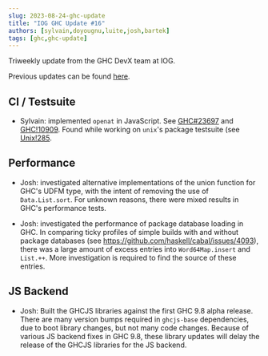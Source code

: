 ```yaml
---
slug: 2023-08-24-ghc-update
title: "IOG GHC Update #16"
authors: [sylvain,doyougnu,luite,josh,bartek]
tags: [ghc,ghc-update]
---
```


Triweekly update from the GHC DevX team at IOG.

<!-- truncate -->

Previous updates can be found [here](https://engineering.iog.io/tags/ghc-update).

## CI / Testsuite

- Sylvain: implemented `openat` in JavaScript. See
  [GHC#23697](https://gitlab.haskell.org/ghc/ghc/-/issues/23697) and
  [GHC!10909](https://gitlab.haskell.org/ghc/ghc/-/merge_requests/10909).
  Found while working on `unix`'s package testsuite (see
  [Unix!285](https://github.com/haskell/unix/pull/285).

## Performance

- Josh: investigated alternative implementations of the union function for GHC's
  UDFM type, with the intent of removing the use of `Data.List.sort`. For unknown
  reasons, there were mixed results in GHC's performance tests.

- Josh: investigated the performance of package database loading in GHC. In comparing
  ticky profiles of simple builds with and without package databases (see https://github.com/haskell/cabal/issues/4093),
  there was a large amount of excess entries into `Word64Map.insert` and `List.++`.
  More investigation is required to find the source of these entries.

## JS Backend

- Josh: Built the GHCJS libraries against the first GHC 9.8 alpha release. There
  are many version bumps required in `ghcjs-base` dependencies, due to boot library
  changes, but not many code changes. Because of various JS backend fixes in GHC
  9.8, these library updates will delay the release of the GHCJS libraries for the
  JS backend.
